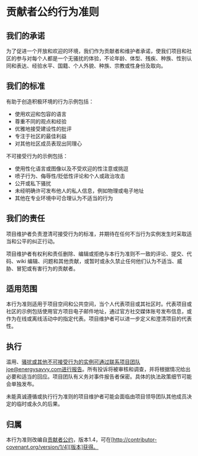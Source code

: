 # 贡献者公约行为准则

## 我们的承诺

为了促进一个开放和欢迎的环境，我们作为贡献者和维护者承诺，使我们项目和社区的参与对每个人都是一个无骚扰的体验，不论年龄、体型、残疾、种族、性别认同和表达、经验水平、国籍、个人外貌、种族、宗教或性身份及取向。

## 我们的标准

有助于创造积极环境的行为示例包括：

* 使用欢迎和包容的语言
* 尊重不同的观点和经验
* 优雅地接受建设性的批评
* 专注于社区的最佳利益
* 对其他社区成员表现出同理心

不可接受行为的示例包括：

* 使用性化语言或图像以及不受欢迎的性注意或挑逗
* 喷子行为、侮辱性/贬低性评论和个人或政治攻击
* 公开或私下骚扰
* 未经明确许可发布他人的私人信息，例如物理或电子地址
* 其他在专业环境中可合理认为不适当的行为

## 我们的责任

项目维护者负责澄清可接受行为的标准，并期待在任何不当行为实例发生时采取适当和公平的纠正行动。

项目维护者有权利和责任删除、编辑或拒绝与本行为准则不一致的评论、提交、代码、wiki 编辑、问题和其他贡献，或暂时或永久禁止任何他们认为不适当、威胁、冒犯或有害行为的贡献者。

## 适用范围

本行为准则适用于项目空间和公共空间，当个人代表项目或其社区时。代表项目或社区的示例包括使用官方项目电子邮件地址，通过官方社交媒体账号发布信息，或作为在线或离线活动中的指定代表。项目维护者可以进一步定义和澄清项目的代表性。

## 执行

滥用、骚扰或其他不可接受行为的实例可通过联系项目团队joe@energysavvy.com进行报告。所有投诉将被审核和调查，并将根据情况给出必要和适当的回应。项目团队有义务对事件报告者保密。具体的执法政策细节可能会单独发布。

未能真诚遵循或执行行为准则的项目维护者可能会面临由项目领导团队其他成员决定的临时或永久的后果。

## 归属

本行为准则改编自[贡献者公约][主页]，版本1.4，可在[http://contributor-covenant.org/version/1/4][版本]获得。

[主页]: http://contributor-covenant.org
[版本]: http://contributor-covenant.org/version/1/4/
